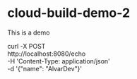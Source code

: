 # cloud-build-demo-2
This is a demo


curl -X POST \
    http://localhost:8080/echo \
    -H 'Content-Type: application/json' \
    -d '{"name": "AlvarDev"}'